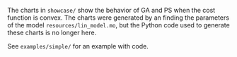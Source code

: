 The charts in `showcase/` show the behavior of GA and PS when the cost function is convex. The charts were generated by an finding the parameters of the model `resources/lin_model.mo`, but the Python code used to generate these charts is no longer here.

See `examples/simple/` for an example with code.

